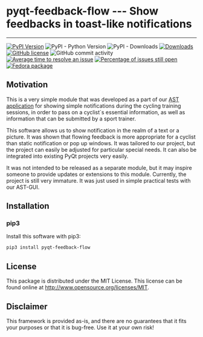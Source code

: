 # pyqt-feedback-flow --- Show feedbacks in toast-like notifications

---

[![PyPI Version](https://img.shields.io/pypi/v/pyqt-feedback-flow.svg)](https://pypi.python.org/pypi/pyqt-feedback-flow)
![PyPI - Python Version](https://img.shields.io/pypi/pyversions/pyqt-feedback-flow.svg)
![PyPI - Downloads](https://img.shields.io/pypi/dm/pyqt-feedback-flow.svg)
[![Downloads](https://pepy.tech/badge/pyqt-feedback-flow)](https://pepy.tech/project/pyqt-feedback-flow)
[![GitHub license](https://img.shields.io/github/license/firefly-cpp/pyqt-feedback-flow.svg)](https://github.com/firefly-cpp/pyqt-feedback-flow/blob/master/LICENSE)
![GitHub commit activity](https://img.shields.io/github/commit-activity/w/firefly-cpp/pyqt-feedback-flow.svg)
[![Average time to resolve an issue](http://isitmaintained.com/badge/resolution/firefly-cpp/pyqt-feedback-flow.svg)](http://isitmaintained.com/project/firefly-cpp/pyqt-feedback-flow "Average time to resolve an issue")
[![Percentage of issues still open](http://isitmaintained.com/badge/open/firefly-cpp/pyqt-feedback-flow.svg)](http://isitmaintained.com/project/firefly-cpp/pyqt-feedback-flow "Percentage of issues still open")
[![Fedora package](https://img.shields.io/fedora/v/python3-pyqt-feedback-flow?color=blue&label=Fedora%20Linux&logo=fedora)](https://src.fedoraproject.org/rpms/python-pyqt-feedback-flow)

## Motivation
This is a very simple module that was developed as a part of our [AST application](https://arxiv.org/pdf/2109.13334.pdf) for showing simple notifications during the cycling training sessions, in order to pass on a cyclist`s essential information, as well as information that can be submitted by a sport trainer.

This software allows us to show notification in the realm of a text or a picture. It was shown that flowing feedback is
more appropriate for a cyclist than static notification or pop up windows. It was tailored to our project, but the project can easily be adjusted for particular special needs. It can also be integrated into existing PyQt projects very easily.

It was not intended to be released as a separate module, but it may inspire someone to provide updates
or extensions to this module. Currently, the project is still very immature. It was just used in simple
practical tests with our AST-GUI.

## Installation

### pip3

Install this software with pip3:

```sh
pip3 install pyqt-feedback-flow
```

## License

This package is distributed under the MIT License. This license can be found online at <http://www.opensource.org/licenses/MIT>.

## Disclaimer

This framework is provided as-is, and there are no guarantees that it fits your purposes or that it is bug-free. Use it at your own risk!

